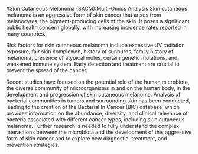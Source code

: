 #Skin Cutaneous Melanoma (SKCM):Multi-Omics Analysis
Skin cutaneous melanoma is an aggressive form of skin cancer that arises from melanocytes, the pigment-producing cells of the skin. It poses a significant public health concern globally, with increasing incidence rates reported in many countries.

Risk factors for skin cutaneous melanoma include excessive UV radiation exposure, fair skin complexion, history of sunburns, family history of melanoma, presence of atypical moles, certain genetic mutations, and weakened immune system. Early detection and treatment are crucial to prevent the spread of the cancer.

Recent studies have focused on the potential role of the human microbiota, the diverse community of microorganisms in and on the human body, in the development and progression of skin cutaneous melanoma. Analysis of bacterial communities in tumors and surrounding skin has been conducted, leading to the creation of the Bacterial In Cancer (BIC) database, which provides information on the abundance, diversity, and clinical relevance of bacteria associated with different cancer types, including skin cutaneous melanoma. Further research is needed to fully understand the complex interactions between the microbiota and the development of this aggressive form of skin cancer and to explore new diagnostic, treatment, and prevention strategies.

